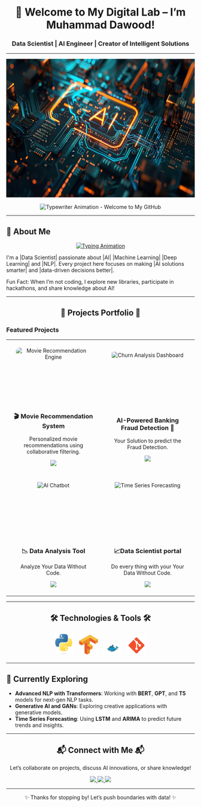 <div align="center">
  <h1>👋 Welcome to My Digital Lab – I’m Muhammad Dawood!</h1>
  <h3>Data Scientist | AI Engineer | Creator of Intelligent Solutions</h3>
  <hr>
  <img src="360_F_751616029_sQM19hyqNdkbOvdvJiQKDFpyQYzlHmpg.jpg" alt="AI" width="4000" height="370">


  <p align="center">
    <img src="https://your-cool-animation.com/welcome-typing.gif" width="700px" alt="Typewriter Animation - Welcome to My GitHub">
  </p>
</div>

<hr>

## 🌌 About Me
<p align="center">
  <a href="https://readme-typing-svg.demolab.com/?font=Fira+Code&pause=1000&multiline=true&width=800&height=100&lines=Data+Scientist+%7C+AI+Engineer;Machine+Learning+%7C+Deep+Learning;NLP+%7C+Computer+Vision;Innovation+in+AI+and+Data">
    <img src="https://readme-typing-svg.demolab.com/?font=Fira+Code&pause=1000&multiline=true&width=800&height=100&lines=Data+Scientist+%7C+AI+Engineer;Machine+Learning+%7C+Deep+Learning;NLP+%7C+Computer+Vision;Innovation+in+AI+and+Data" alt="Typing Animation">
  </a>
</p>

<p>I'm a |Data Scientist| passionate about |AI| |Machine Learning| |Deep Learning| and |NLP|. Every project here focuses on making |AI solutions smarter| and |data-driven decisions better|.</p>

<p>Fun Fact: When I’m not coding, I explore new libraries, participate in hackathons, and share knowledge about AI!</p>

<hr>

<div align="center">
  <h2> 🚀 Projects Portfolio 🚀 </h2>
</div>

### Featured Projects

<table align="center" style="width:100%; table-layout:fixed;">
  <tr>
    <td align="center" width="300" style="padding: 20px;">
      <div style="position: relative; overflow: hidden; width: 200px; height: 150px; border-radius: 10px;">
        <img src="https://your-image-link.com/movie-recommendation.gif" width="200px" style="transition: transform 0.3s ease-in-out; cursor: pointer;" alt="Movie Recommendation Engine" onmouseover="this.style.transform='scale(1.05)'" onmouseout="this.style.transform='scale(1)'">
      </div>
      <h3>🎬 Movie Recommendation System</h3>
      <p>Personalized movie recommendations using collaborative filtering.</p>
      <a href="https://movie-recommendation-system-dawood-moria.streamlit.app/" target="_blank">
        <img src="https://img.shields.io/badge/-Explore%20Project-%2331A8FF?style=for-the-badge">
      </a>
    </td>
    <td align="center" width="300" style="padding: 20px;">
      <div style="position: relative; overflow: hidden; width: 200px; height: 150px; border-radius: 10px;">
        <img src="https://your-image-link.com/churn-analysis-dashboard.gif" width="200px" style="transition: transform 0.3s ease-in-out; cursor: pointer;" alt="Churn Analysis Dashboard" onmouseover="this.style.transform='scale(1.05)'" onmouseout="this.style.transform='scale(1)'">
      </div>
      <h3>AI-Powered Banking Fraud Detection 🚀</h3>
      <p>Your Solution to predict the Fraud Detection.</p>
      <a href="https://ai-fraud-detector-for-banking-system-by-dawood-moria.streamlit.app/" target="_blank">
        <img src="https://img.shields.io/badge/-Explore%20Project-%2331A8FF?style=for-the-badge">
      </a>
    </td>
  </tr>
  <tr>
    <td align="center" width="300" style="padding: 20px;">
      <div style="position: relative; overflow: hidden; width: 200px; height: 150px; border-radius: 10px;">
        <img src="https://your-image-link.com/ai-chatbot.gif" width="200px" style="transition: transform 0.3s ease-in-out; cursor: pointer;" alt="AI Chatbot" onmouseover="this.style.transform='scale(1.05)'" onmouseout="this.style.transform='scale(1)'">
      </div>
      <h3>📉 Data Analysis Tool</h3>
       <p>Analyze Your Data Without Code.</p>
      <a href="https://data-analysis-tool-by-dawood.streamlit.app/" target="_blank">
        <img src="https://img.shields.io/badge/-Explore%20Project-%2331A8FF?style=for-the-badge">
      </a>
    </td>
    <td align="center" width="300" style="padding: 20px;">
      <div style="position: relative; overflow: hidden; width: 200px; height: 150px; border-radius: 10px;">
        <img src="https://your-image-link.com/time-series.gif" width="200px" style="transition: transform 0.3s ease-in-out; cursor: pointer;" alt="Time Series Forecasting" onmouseover="this.style.transform='scale(1.05)'" onmouseout="this.style.transform='scale(1)'">
      </div>
      <h3>📈Data Scientist portal</h3>
       <p>Do every thing with your Your Data Without Code.</p>
      <a href="https://data-science-app-by-dawood-moria.streamlit.app/" target="_blank">
        <img src="https://img.shields.io/badge/-Explore%20Project-%2331A8FF?style=for-the-badge">
    </td>
  </tr>
</table>

<hr>

<div align="center">
  <h2> 🛠️ Technologies & Tools 🛠️ </h2>
</div>

<p align="center">
    <img src="./assets/python.png" alt="Python" width="50px" title="Python" style="margin: 5px; transition: transform 0.3s ease;" onmouseover="this.style.transform='scale(1.2)'" onmouseout="this.style.transform='scale(1)'"/>
    <img src="./assets/tensorflow.png" alt="TensorFlow" width="50px" title="TensorFlow" style="margin: 5px; transition: transform 0.3s ease;" onmouseover="this.style.transform='scale(1.2)'" onmouseout="this.style.transform='scale(1)'"/>
    <img src="./assets/docker.png" alt="Docker" width="50px" title="Docker" style="margin: 5px; transition: transform 0.3s ease;" onmouseover="this.style.transform='scale(1.2)'" onmouseout="this.style.transform='scale(1)'"/>
    <img src="./assets/git.png" alt="Git" width="50px" title="Git" style="margin: 5px; transition: transform 0.3s ease;" onmouseover="this.style.transform='scale(1.2)'" onmouseout="this.style.transform='scale(1)'"/>
</p>

<hr>

## 🌱 Currently Exploring

- **Advanced NLP with Transformers**: Working with **BERT**, **GPT**, and **T5** models for next-gen NLP tasks.
- **Generative AI and GANs**: Exploring creative applications with generative models.
- **Time Series Forecasting**: Using **LSTM** and **ARIMA** to predict future trends and insights.

<hr>

<div align="center">
  <h2>📬 Connect with Me 📬</h2>
  <p>Let’s collaborate on projects, discuss AI innovations, or share knowledge!</p>

  <a href="https://www.linkedin.com/in/muhammaddawood361510306/" target="_blank">
    <img src="https://img.shields.io/badge/-LinkedIn-%230077B5?style=for-the-badge&logo=linkedin&logoColor=white">
  </a>
  <a href="https://github.com/muhammadmoria" target="_blank">
    <img src="https://img.shields.io/badge/-GitHub-%23181717?style=for-the-badge&logo=github&logoColor=white">
  </a>
  <a href="https://muhammadmoria.github.io/portfolio-new/" target="_blank">
    <img src="https://img.shields.io/badge/-Portfolio-%2312100E?style=for-the-badge&logo=portfolio&logoColor=white">
  </a>
</div>

<hr>

<div align="center">
  <p>✨ Thanks for stopping by! Let’s push boundaries with data! ✨</p>
</div>
